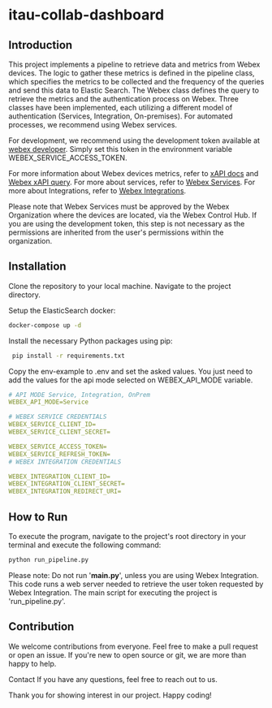 # itau-collab-dashboard

## Introduction

This project implements a pipeline to retrieve data and metrics from Webex devices. The logic to gather these metrics is defined in the pipeline class, which specifies the metrics to be collected and the frequency of the queries and send this data to Elastic Search. The Webex class defines the query to retrieve the metrics and the authentication process on Webex. Three classes have been implemented, each utilizing a different model of authentication (Services, Integration, On-premises). For automated processes, we recommend using Webex services.

For development, we recommend using the development token available at [webex developer](https://developer.webex.com/docs/getting-started). Simply set this token in the environment variable WEBEX_SERVICE_ACCESS_TOKEN.

For more information about Webex devices metrics, refer to [xAPI docs](https://roomos.cisco.com/xapi) and [Webex xAPI query](https://developer.webex.com/docs/api/v1/xapi/query-status). For more about services, refer to [Webex Services](https://developer.webex.com/docs/service-apps). For more about Integrations, refer to [Webex Integrations](https://developer.webex.com/docs/integrations).

Please note that Webex Services must be approved by the Webex Organization where the devices are located, via the Webex Control Hub. If you are using the development token, this step is not necessary as the permissions are inherited from the user's permissions within the organization.

## Installation

Clone the repository to your local machine.
Navigate to the project directory.

Setup the ElasticSearch docker:

```bash
docker-compose up -d

```

Install the necessary Python packages using pip:

```bash
 pip install -r requirements.txt
```

Copy the env-example to .env and set the asked values. You just need to add the values for the api mode selected on WEBEX_API_MODE variable.

```yaml
# API MODE Service, Integration, OnPrem
WEBEX_API_MODE=Service

# WEBEX SERVICE CREDENTIALS
WEBEX_SERVICE_CLIENT_ID=
WEBEX_SERVICE_CLIENT_SECRET=

WEBEX_SERVICE_ACCESS_TOKEN=
WEBEX_SERVICE_REFRESH_TOKEN=
# WEBEX INTEGRATION CREDENTIALS

WEBEX_INTEGRATION_CLIENT_ID=
WEBEX_INTEGRATION_CLIENT_SECRET=
WEBEX_INTEGRATION_REDIRECT_URI=

```

## How to Run
To execute the program, navigate to the project's root directory in your terminal and execute the following command:

```bash
python run_pipeline.py
```

Please note: Do not run '__main.py__', unless you are using Webex Integration. This code runs a web server needed to retrieve the user token requested by Webex Integration. The main script for executing the project is 'run_pipeline.py'.


## Contribution

We welcome contributions from everyone. Feel free to make a pull request or open an issue. If you're new to open source or git, we are more than happy to help.

Contact
If you have any questions, feel free to reach out to us.

Thank you for showing interest in our project. Happy coding!